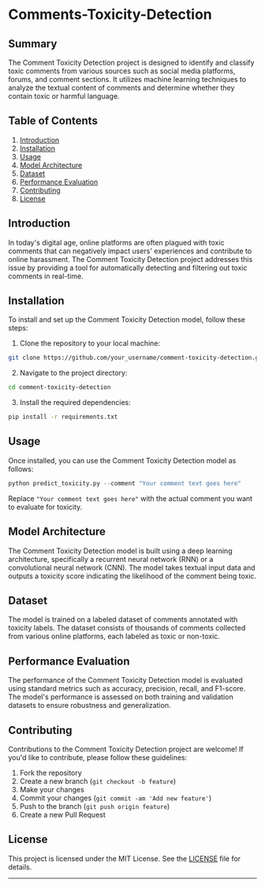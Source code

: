 # Comments-Toxicity-Detection

## Summary

The Comment Toxicity Detection project is designed to identify and classify toxic comments from various sources such as social media platforms, forums, and comment sections. It utilizes machine learning techniques to analyze the textual content of comments and determine whether they contain toxic or harmful language.

## Table of Contents

1. [Introduction](#introduction)
2. [Installation](#installation)
3. [Usage](#usage)
4. [Model Architecture](#model-architecture)
5. [Dataset](#dataset)
6. [Performance Evaluation](#performance-evaluation)
7. [Contributing](#contributing)
8. [License](#license)

## Introduction

In today's digital age, online platforms are often plagued with toxic comments that can negatively impact users' experiences and contribute to online harassment. The Comment Toxicity Detection project addresses this issue by providing a tool for automatically detecting and filtering out toxic comments in real-time.

## Installation

To install and set up the Comment Toxicity Detection model, follow these steps:

1. Clone the repository to your local machine:

```bash
git clone https://github.com/your_username/comment-toxicity-detection.git
```

2. Navigate to the project directory:

```bash
cd comment-toxicity-detection
```

3. Install the required dependencies:

```bash
pip install -r requirements.txt
```

## Usage

Once installed, you can use the Comment Toxicity Detection model as follows:

```python
python predict_toxicity.py --comment "Your comment text goes here"
```

Replace `"Your comment text goes here"` with the actual comment you want to evaluate for toxicity.

## Model Architecture

The Comment Toxicity Detection model is built using a deep learning architecture, specifically a recurrent neural network (RNN) or a convolutional neural network (CNN). The model takes textual input data and outputs a toxicity score indicating the likelihood of the comment being toxic.

## Dataset

The model is trained on a labeled dataset of comments annotated with toxicity labels. The dataset consists of thousands of comments collected from various online platforms, each labeled as toxic or non-toxic.

## Performance Evaluation

The performance of the Comment Toxicity Detection model is evaluated using standard metrics such as accuracy, precision, recall, and F1-score. The model's performance is assessed on both training and validation datasets to ensure robustness and generalization.

## Contributing

Contributions to the Comment Toxicity Detection project are welcome! If you'd like to contribute, please follow these guidelines:

1. Fork the repository
2. Create a new branch (`git checkout -b feature`)
3. Make your changes
4. Commit your changes (`git commit -am 'Add new feature'`)
5. Push to the branch (`git push origin feature`)
6. Create a new Pull Request

## License

This project is licensed under the MIT License. See the [LICENSE](LICENSE) file for details.

---
